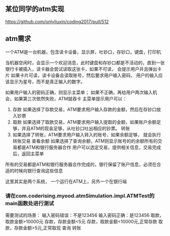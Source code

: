## 某位同学的atm实现
https://github.com/onlyliuxin/coding2017/pull/512

## atm需求
一个ATM是一台机器，包含读卡设备，显示屏，吐钞口，存钞口，键盘，打印机

当机器空闲时，会显示一个欢迎消息，此时键盘和存钞口都是不活动的，直到一张银行卡被插入，读卡器会尝试读取这张卡，如果不可读，
会提示用户并且弹出卡片
如果卡片可读，读卡设备会读取账号，然后要求用户输入密码， 用户的输入应该显示为星号，而不是真正输入的数字。

如果用户输入的密码正确，则显示主菜单； 如果不正确，再给用户两次输入机会，如果第三次依然失败，ATM就吞卡
主菜单提示用户可以：
1. 存款
如果选择了存款交易，ATM要求用户输入存款的金额，然后在存钞口放入钞票
2. 取款
如果选择了取款交易，ATM要求用户输入提取的金额，如果账户余额足够，并且ATM的现金足够，从吐钞口吐出相应的钞票。
转账
3. 如果选择了转账，ATM要求用户输入转入的账号，如果余额足够， 就会执行转账交易
查看余额
如果选择了查询余额，ATM则显示账号的的余额所有的交易都是ATM和银行服务器合作
用户可以选定交易，提供相关信息，交易完成后，返回主菜单

所有的交易都是ATM和银行服务器合作完成的，银行保留了账户信息，必须在合适的时候向银行查询这些信息

这里其实是两个系统， 一个运行在ATM上，另外一个在银行端

### 请在com.coderising.myood.atmSimulation.impl.ATMTest的main函数处进行测试
需要测试的场景：
输入密码错误：不是123456
输入密码正确：是123456
取款，取款金额>10000元
存款，存款金额<5元
存款，取款金额<10000元,正常存款
取款，存款金额>5元,正常取现
查询
转账

